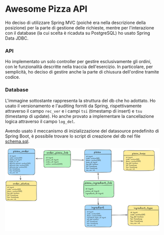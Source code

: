 # Awesome Pizza API

Ho deciso di utilizzare Spring MVC (poiché era nella descrizione della posizione) per la parte di gestione delle richieste, mentre per l'interazione con il database (la cui scelta è ricaduta su PostgreSQL) ho usato Spring Data JDBC.

### API

Ho implementato un solo controller per gestire esclusivamente gli ordini, con le funzionalità descritte nella traccia dell'esercizio. In particolare, per semplicità, ho deciso di gestire anche la parte di chiusura dell'ordine tramite codice.

### Database

L'immagine sottostante rappresenta la struttura del db che ho adottato. Ho usato il versionamento e l'auditing forniti da Spring, rispettivamente attraverso il campo `rec_ver` e i campi `tsi` (timestamp di insert) e `tsu` (timestamp di update). Ho anche provato a implementare la cancellazione logica attraverso il campo `log_del`.

Avendo usato il meccanismo di inizializzazione del datasource predefinito di Spring Boot, è possibile trovare lo script di creazione del db nel file [schema.sql](src/main/resources/schema.sql).

![Schema del database `awesomepizza`](/assets/images/db.png)
